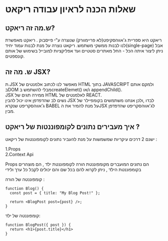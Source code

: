 # שאלות הכנה לראיון עבודה ריקאט


## ש.מה זה ריאקט?

ריאקט היא ספריית ג'אווהסקיפט(לא פריימוורק) שנוצרה ע"י פייסבוק . ריאקט מאפשרת לנו לבנות ממשקי משתמש. 
ריקאט נוצרה על מנת לבנות עמוד יחיד(single-page) אבל ניתן ליצור איתה הכל - החל מאתרים סטטיים ועד אפליקציות למובייל בשימוש של אותם קונספטים.


## ש. מה זה JSX? 
ת.JSX מאפשר לנו לכתוב אלמנטים של HTML בתוך JAVASCRIPT ולמקם אותם בDOM מבלי להשתמש בcreateElemet() ו/או appendChild().<br> 
JSX ממירה תגים של HTML לאלמנטים של REACT.<br>
נשים לב שהדפדפן אינו יכול להבין JSX לבדו ,ולכן אנחנו משתמשים בקומפיילר של ג'אווהסקריפט שנקרא BABEL על מנת להמיר את הJSX לג'אווהסקריפט שהדפדפן מבין.

## איך מעבירים נתונים לקומפוננטות של ריאקט ? 

ישנם 2 דרכים עיקריות שמשמשות על מנת להעביר נתונים לקומפוננטות של ריקאט :


1.Props<br>
2.Context Api

Props הם נתונים המועברים מקומפוננטת הורה לקומפוננטת ילד , הם מוצהרים בקומפוננטת הילד , ניתן לקרוא להם בכל שם והם יכולים לקבל כל ערך ולידי

קומפוננטה של הורה :
```
function Blog() {
  const post = { title: "My Blog Post!" };

  return <BlogPost post={post} />;
}

```
קומפוננטה של ילד:
```
function BlogPost({ post }) {
  return <h1>{post.title}</h1>
}

```

